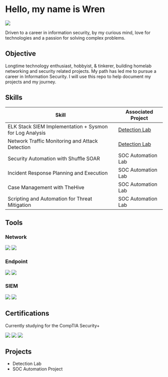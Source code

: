 # Hello, my name is Wren
<a href="https://linkedin.com/in/wrenrick-mayers"><img src="https://img.shields.io/badge/-LinkedIn-0072b1?&style=for-the-badge&logo=linkedin&logoColor=white" /></a>



Driven to a career in information security, by my curious mind, love for technologies and a passion for solving complex problems.

## Objective


Longtime technology enthusiast, hobbyist, & tinkerer, building homelab networking and security related projects.  My path has led me to pursue a career in Information Security. I will use this repo to help document my projects and my journey.

## Skills


| Skill                                         | Associated Project         |
|-----------------------------------------------|----------------------------|
| ELK Stack SIEM Implementation + Sysmon for Log Analysis          | <a href="https://google.com">Detection Lab</a>|
| Network Traffic Monitoring and Attack Detection | <a href="https://google.com">Detection Lab</a>|
| Security Automation with Shuffle SOAR         | SOC Automation Lab|
| Incident Response Planning and Execution      | SOC Automation Lab|
| Case Management with TheHive                  | SOC Automation Lab|
| Scripting and Automation for Threat Mitigation | SOC Automation Lab|

## Tools


### Network
<div>
    <img src="https://img.shields.io/badge/-Wireshark-1679A7?&style=for-the-badge&logo=Wireshark&logoColor=white" />
   <img src="https://img.shields.io/badge/-BurpSuite-8A2BE2?&style=for-the-badge&logo=BurpSuite&logoColor=white" />
</div>

### Endpoint
<div>
    <img src="https://img.shields.io/badge/-Microsoft_Defender_for_Endpoint-00A4EF?&style=for-the-badge&logo=Microsoft&logoColor=white" />
    <img src="https://img.shields.io/badge/-Wazuh-1E94B6?&style=for-the-badge&logo=Wazuh&logoColor=white" />
</div>

### SIEM
<div>
    <img src="https://img.shields.io/badge/-Microsoft_Sentinel-0078D4?&style=for-the-badge&logo=Microsoft&logoColor=white" />
    <img src="https://img.shields.io/badge/-Wazuh-1E94B6?&style=for-the-badge&logo=Wazuh&logoColor=white" />

</div>

## Certifications
Currently studying for the CompTIA Security+ 
<div>
<img src="https://img.shields.io/badge/-ISC2%20Certified%20in%20Cybersecurity-FF0000?&style=for-the-badge&logo=ISC2&logoColor=white" />
<img src="https://img.shields.io/badge/-Antisyphon%20SOC%20Core%20Skills-4A4A4A?&style=for-the-badge&logo=Antisyphon&logoColor=white" />
<img src="https://img.shields.io/badge/-EC--Council%20Ethical%20Hacker%20Essentials-4A4A4A?&style=for-the-badge&logo=EC-Council&logoColor=white" />

</div>

## Projects
- Detection Lab
- SOC Automation Project
